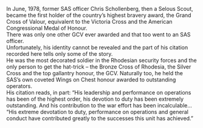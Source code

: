 In June, 1978, former SAS officer Chris Schollenberg, then a Selous Scout, became the first holder of the country’s highest bravery award, the Grand Cross of  Valour, equivalent to the Victoria Cross and the American Congressional Medal of Honour.  
There was only one other GCV ever awarded and that too went to an SAS officer.  
Unfortunately, his identity cannot be revealed and the part of his citation recorded here tells only some of the story.  
He was the most decorated soldier in the Rhodesian security forces and the only person to get the hat-trick – the Bronze Cross of Rhodesia, the Silver Cross and the top gallantry honour, the GCV. Naturally too, he held the SAS’s own coveted Wings on Chest honour awarded to outstanding operators.  
His citation reads, in part: “His leadership and performance on operations has been of the highest order, his devotion to duty has been extremely outstanding. And his contribution to the war effort has been incalculable...  
“His extreme devotation to duty, performance on operations and general conduct have contributed greatly to the successes this unit has achieved.”  
